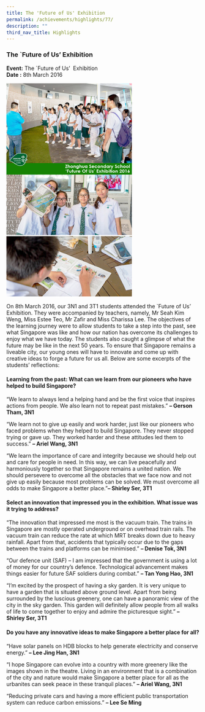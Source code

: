 ```yaml
---
title: The 'Future of Us' Exhibition
permalink: /achievements/highlights/77/
description: ""
third_nav_title: Highlights
---
```

### **The `Future of Us’ Exhibition**

**Event:** The \`Future of Us’  Exhibition<br>
**Date :** 8th March 2016

<img src="/images/Future%20of%20Us.jpg" style="width:65%">

On 8th March 2016, our 3N1 and 3T1 students attended the \`Future of Us’ Exhibition. They were accompanied by teachers, namely, Mr Seah Kim Weng, Miss Estee Teo, Mr Zafir and Miss Charissa Lee. The objectives of the learning journey were to allow students to take a step into the past, see what Singapore was like and how our nation has overcome its challenges to enjoy what we have today. The students also caught a glimpse of what the future may be like in the next 50 years. To ensure that Singapore remains a liveable city, our young ones will have to innovate and come up with creative ideas to forge a future for us all. Below are some excerpts of the students’ reflections:

#### **Learning from the past: What can we learn from our pioneers who have helped to build Singapore?**
“We learn to always lend a helping hand and be the first voice that inspires actions from people. We also learn not to repeat past mistakes.” **– Gerson Tham, 3N1**

“We learn not to give up easily and work harder, just like our pioneers who faced problems when they helped to build Singapore. They never stopped trying or gave up. They worked harder and these attitudes led them to success.” **– Ariel Wang, 3N1**

“We learn the importance of care and integrity because we should help out and care for people in need. In this way, we can live peacefully and harmoniously together so that Singapore remains a united nation. We should persevere to overcome all the obstacles that we face now and not give up easily because most problems can be solved. We must overcome all odds to make Singapore a better place.”**– Shirley Ser, 3T1**

#### **Select an innovation that impressed you in the exhibition. What issue was it trying to address?**
“The innovation that impressed me most is the vacuum train. The trains in Singapore are mostly operated underground or on overhead train rails. The vacuum train can reduce the rate at which MRT breaks down due to heavy rainfall. Apart from that, accidents that typically occur due to the gaps between the trains and platforms can be minimised.” **– Denise Tok, 3N1**

“Our defence unit (SAF) – I am impressed that the government is using a lot of money for our country’s defence. Technological advancement makes things easier for future SAF soldiers during combat.” **– Tan Yong Hao, 3N1**

“I’m excited by the prospect of having a sky garden. It is very unique to have a garden that is situated above ground level. Apart from being surrounded by the luscious greenery, one can have a panoramic view of the city in the sky garden. This garden will definitely allow people from all walks of life to come together to enjoy and admire the picturesque sight.” **– Shirley Ser, 3T1**

#### **Do you have any innovative ideas to make Singapore a better place for all?**
“Have solar panels on HDB blocks to help generate electricity and conserve energy.” **– Lee Jing Han, 3N1**

“I hope Singapore can evolve into a country with more greenery like the images shown in the theatre. Living in an environment that is a combination of the city and nature would make Singapore a better place for all as the urbanites can seek peace in these tranquil places.” **– Ariel Wang, 3N1**

“Reducing private cars and having a more efficient public transportation system can reduce carbon emissions.” **– Lee Se Ming**
